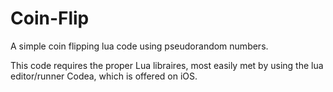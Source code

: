 Coin-Flip
=========

A simple coin flipping lua code using pseudorandom numbers.

This code requires the proper Lua libraires, most easily met by using the lua editor/runner Codea, which is offered on iOS.

